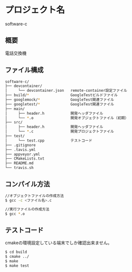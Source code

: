 # プロジェクト名

software-c

## 概要

電話交換機

## ファイル構成

```bash
software-c/
├── devcontainer/
│     └── devcontainer.json   remote-container設定ファイル
├── build/*                   GoogleTestビルドファイル
├── googlemock/*              GoogleTest関連ファイル
├── googletest/*              GoogleTest関連ファイル
├── main/
│     ├── header.h            開発ヘッダファイル
│     └── *.o                 開発オブジェクトファイル（初期）
├── src/
│     ├── header.h            開発ヘッダファイル
│     └── *.c                 開発プロジェクトファイル
├── test/
│     └── test.cpp            テストコード
├── .gitignore
├── .tavis.yml
├── appveyor.yml
├── CMakeLists.txt
├── README.md
└── travis.sh
```

## コンパイル方法

```bash
//オブジェクトファイルの作成方法
$ gcc -c <ファイル名>.c

//実行ファイルの作成方法
$ gcc *.o
```

## テストコード

cmakeの環境設定している端末でしか確認出来ません。

```bash
$ cd build
$ cmake ../
$ make
$ make test
````
